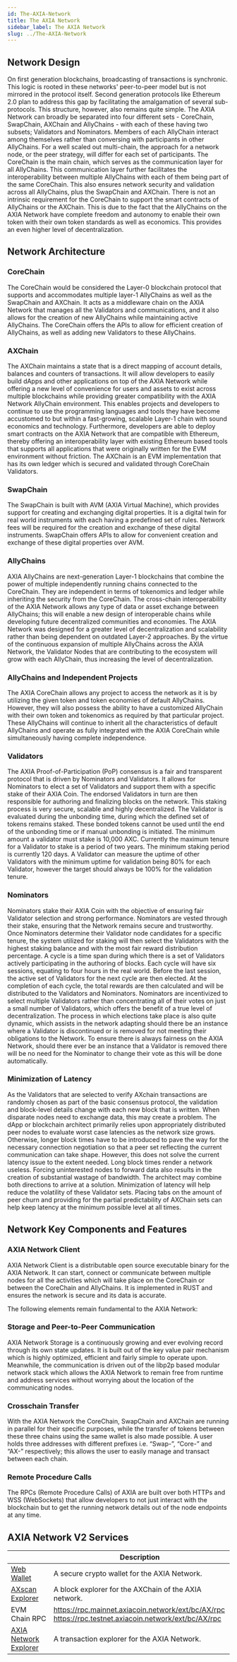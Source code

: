 ```yaml
---
id: The-AXIA-Network
title: The AXIA Network
sidebar_label: The AXIA Network
slug: ../The-AXIA-Network
---
```


## Network Design
On first generation blockchains, broadcasting of transactions is synchronic. This logic is rooted in these networks' peer-to-peer model but is not mirrored in the protocol itself. Second generation protocols like Ethereum 2.0 plan to address this gap by facilitating the amalgamation of several sub-protocols. This structure, however, also remains quite simple. 
The AXIA Network can broadly be separated into four different sets - CoreChain, SwapChain, AXChain and AllyChains - with each of these having two subsets; Validators and Nominators. Members of each AllyChain interact among themselves rather than conversing with participants in other AllyChains. 
For a well scaled out multi-chain, the approach for a network node, or the peer strategy, will differ for each set of participants. The CoreChain is the main chain, which serves as the communication layer for all AllyChains. This communication layer further facilitates the interoperability between multiple AllyChains with each of them being part of the same CoreChain. This also ensures network security and validation across all AllyChains, plus the SwapChain and AXChain.
There is not an intrinsic requirement for the CoreChain to support the smart contracts of AllyChains or the AXChain. This is due to the fact that the AllyChains on the AXIA Network have complete freedom and autonomy to enable their own token with their own token standards as well as economics. This provides an even higher level of decentralization.

## Network Architecture
### CoreChain
The CoreChain would be considered the Layer-0 blockchain protocol that supports and accommodates multiple layer-1 AllyChains as well as the SwapChain and AXChain. It acts as a middleware chain on the AXIA Network that manages all the Validators and communications, and it also allows for the creation of new AllyChains while maintaining active AllyChains. The CoreChain offers the APIs to allow for efficient creation of AllyChains, as well as adding new Validators to these AllyChains.

### AXChain
The AXChain maintains a state that is a direct mapping of account details, balances and counters of transactions. It will allow developers to easily build dApps and other applications on top of the AXIA Network while offering a new level of convenience for users and assets to exist across multiple blockchains while providing greater compatibility with the AXIA Network AllyChain environment. This enables projects and developers to continue to use the programming languages and tools they have become accustomed to but within a fast-growing, scalable Layer-1 chain with sound economics and technology. Furthermore, developers are able to deploy smart contracts on the AXIA Network that are compatible with Ethereum, thereby offering an interoperability layer with existing Ethereum based tools that supports all applications that were originally written for the EVM environment without friction. The AXChain is an EVM implementation that has its own ledger which is secured and validated through CoreChain Validators.

### SwapChain
The SwapChain is built with AVM (AXIA Virtual Machine), which provides support for creating and exchanging digital properties. It is a digital twin for real world instruments with each having a predefined set of rules. Network fees will be required for the creation and exchange of these digital instruments. SwapChain offers APIs to allow for convenient creation and exchange of these digital properties over AVM.

### AllyChains
AXIA AllyChains are next-generation Layer-1 blockchains that combine the power of multiple independently running chains connected to the CoreChain. They are independent in terms of tokenomics and ledger while inheriting the security from the CoreChain. The cross-chain interoperability of the AXIA Network allows any type of data or asset exchange between AllyChains; this will enable a new design of interoperable chains while developing future decentralized communities and economies. The AXIA Network was designed for a greater level of decentralization and scalability rather than being dependent on outdated Layer-2 approaches.
By the virtue of the continuous expansion of multiple AllyChains across the AXIA Network, the Validator Nodes that are contributing to the ecosystem will grow with each AllyChain, thus increasing the level of decentralization.

### AllyChains and Independent Projects
The AXIA CoreChain allows any project to access the network as it is by utilizing the given token and token economies of default AllyChains. However, they will also possess the ability to have a customized AllyChain with their own token and tokenomics as required by that particular project. These AllyChains will continue to inherit all the characteristics of default AllyChains and operate as fully integrated with the AXIA CoreChain while simultaneously having complete independence.
 
### Validators
The AXIA Proof-of-Participation (PoP) consensus is a fair and transparent protocol that is driven by Nominators and Validators. It allows for Nominators to elect a set of Validators and support them with a specific stake of their AXIA Coin. The endorsed Validators in turn are then responsible for authoring and finalizing blocks on the network. This staking process is very secure, scalable and highly decentralized. The Validator is evaluated during the unbonding time, during which the defined set of tokens remains staked. These bonded tokens cannot be used until the end of the unbonding time or if manual unbonding is initiated. The minimum amount a validator must stake is 10,000 AXC. Currently the maximum tenure for a Validator to stake is a period of two years. The minimum staking period is currently 120 days. A Validator can measure the uptime of other Validators with the minimum uptime for validation being 80% for each Validator, however the target should always be 100% for the validation tenure.

### Nominators
Nominators stake their AXIA Coin with the objective of ensuring fair Validator selection and strong performance. Nominators are vested through their stake, ensuring that the Network remains secure and trustworthy. Once Nominators determine their Validator node candidates for a specific tenure, the system utilized for staking will then select the Validators with the highest staking balance and with the most fair reward distribution percentage.
A cycle is a time span during which there is a set of Validators actively participating in the authoring of blocks. Each cycle will have six sessions, equating to four hours in the real world. Before the last session, the active set of Validators for the next cycle are then elected. At the completion of each cycle, the total rewards are then calculated and will be distributed to the Validators and Nominators. 
Nominators are incentivized to select multiple Validators rather than concentrating all of their votes on just a small number of Validators, which offers the benefit of a true level of decentralization. The process in which elections take place is also quite dynamic, which assists in the network adapting should there be an instance where a Validator is discontinued or is removed for not meeting their obligations to the Network.
To ensure there is always fairness on the AXIA Network, should there ever be an instance that a Validator is removed there will be no need for the Nominator to change their vote as this will be done automatically.  

### Minimization of Latency
As the Validators that are selected to verify AXchain transactions are randomly chosen as part of the basic consensus protocol, the validation and block-level details change with each new block that is written. When disparate nodes need to exchange data, this may create a problem. The dApp or blockchain architect primarily relies upon appropriately distributed peer nodes to evaluate worst case latencies as the network size grows. Otherwise, longer block times have to be introduced to pave the way for the necessary connection negotiation so that a peer set reflecting the current communication can take shape. However, this does not solve the current latency issue to the extent needed.
Long block times render a network useless. Forcing uninterested nodes to forward data also results in the creation of substantial wastage of bandwidth. 
The architect may combine both directions to arrive at a solution. Minimization of latency will help reduce the volatility of these Validator sets. Placing tabs on the amount of peer churn and providing for the partial predictability of AXChain sets can help keep latency at the minimum possible level at all times.


## Network Key Components and Features

### AXIA Network Client
AXIA Network Client is a distributable open source executable binary for the AXIA Network. It can start, connect or communicate between multiple nodes for all the activities which will take place on the CoreChain or between the CoreChain and AllyChains. It is implemented in RUST and ensures the network is secure and its data is accurate. 

The following elements remain fundamental to the AXIA Network:

### Storage and Peer-to-Peer Communication
AXIA Network Storage is a continuously growing and ever evolving record through its own state updates. It is built out of the key value pair mechanism which is highly optimized, efficient and fairly simple to operate upon. Meanwhile, the communication is driven out of the libp2p based modular network stack which allows the AXIA Network to remain free from runtime and address services without worrying about the location of the communicating nodes.

### Crosschain Transfer
With the AXIA Network the CoreChain, SwapChain and AXChain are running in parallel for their specific purposes, while the transfer of tokens between these three chains using the same wallet is also made possible. A user holds three addresses with different prefixes i.e. “Swap-”, “Core-” and “AX-” respectively; this allows the user to easily manage and transact between each chain.

### Remote Procedure Calls
The RPCs (Remote Procedure Calls) of AXIA are built over both HTTPs and WSS (WebSockets) that allow developers to not just interact with the blockchain but to get the running network details out of the node endpoints at any time.

## AXIA Network V2 Services
|                         | Description                                                                                                    |
|-------------------------|----------------------------------------------------------------------------------------------------------|
| [Web Wallet](https://wallet.axiacoin.network/)             |A secure crypto wallet for the AXIA Network.                                                                          |
| [AXscan Explorer](https://axscan-v2.axiacoin.network/)  |    A block explorer for the AXChain of the AXIA network.                                                                |
| EVM Chain RPC           | https://rpc.mainnet.axiacoin.network/ext/bc/AX/rpc<br/>https://rpc.testnet.axiacoin.network/ext/bc/AX/rpc|
| [AXIA Network Explorer](https://explorer.axiacoin.network/)| A transaction explorer for the AXIA Network.                                                                 |

